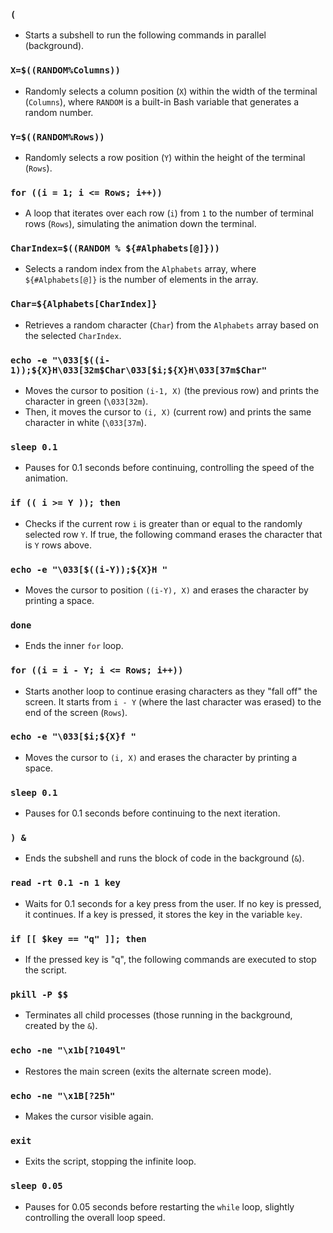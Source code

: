 ### `(`
- Starts a subshell to run the following commands in parallel (background).

### `X=$((RANDOM%Columns))`
- Randomly selects a column position (`X`) within the width of the terminal (`Columns`), where `RANDOM` is a built-in Bash variable that generates a random number.

### `Y=$((RANDOM%Rows))`
- Randomly selects a row position (`Y`) within the height of the terminal (`Rows`).

### `for ((i = 1; i <= Rows; i++))`
- A loop that iterates over each row (`i`) from `1` to the number of terminal rows (`Rows`), simulating the animation down the terminal.

### `CharIndex=$((RANDOM % ${#Alphabets[@]}))`
- Selects a random index from the `Alphabets` array, where `${#Alphabets[@]}` is the number of elements in the array.

### `Char=${Alphabets[CharIndex]}`
- Retrieves a random character (`Char`) from the `Alphabets` array based on the selected `CharIndex`.

### `echo -e "\033[$((i-1));${X}H\033[32m$Char\033[$i;${X}H\033[37m$Char"`
- Moves the cursor to position `(i-1, X)` (the previous row) and prints the character in green (`\033[32m`).
- Then, it moves the cursor to `(i, X)` (current row) and prints the same character in white (`\033[37m`).

### `sleep 0.1`
- Pauses for 0.1 seconds before continuing, controlling the speed of the animation.

### `if (( i >= Y )); then`
- Checks if the current row `i` is greater than or equal to the randomly selected row `Y`. If true, the following command erases the character that is `Y` rows above.

### `echo -e "\033[$((i-Y));${X}H "`
- Moves the cursor to position `((i-Y), X)` and erases the character by printing a space.

### `done`
- Ends the inner `for` loop.

### `for ((i = i - Y; i <= Rows; i++))`
- Starts another loop to continue erasing characters as they "fall off" the screen. It starts from `i - Y` (where the last character was erased) to the end of the screen (`Rows`).

### `echo -e "\033[$i;${X}f "`
- Moves the cursor to `(i, X)` and erases the character by printing a space.

### `sleep 0.1`
- Pauses for 0.1 seconds before continuing to the next iteration.

### `) &`
- Ends the subshell and runs the block of code in the background (`&`).

### `read -rt 0.1 -n 1 key`
- Waits for 0.1 seconds for a key press from the user. If no key is pressed, it continues. If a key is pressed, it stores the key in the variable `key`.

### `if [[ $key == "q" ]]; then`
- If the pressed key is "q", the following commands are executed to stop the script.

### `pkill -P $$`
- Terminates all child processes (those running in the background, created by the `&`).

### `echo -ne "\x1b[?1049l"`
- Restores the main screen (exits the alternate screen mode).

### `echo -ne "\x1B[?25h"`
- Makes the cursor visible again.

### `exit`
- Exits the script, stopping the infinite loop.

### `sleep 0.05`
- Pauses for 0.05 seconds before restarting the `while` loop, slightly controlling the overall loop speed.
